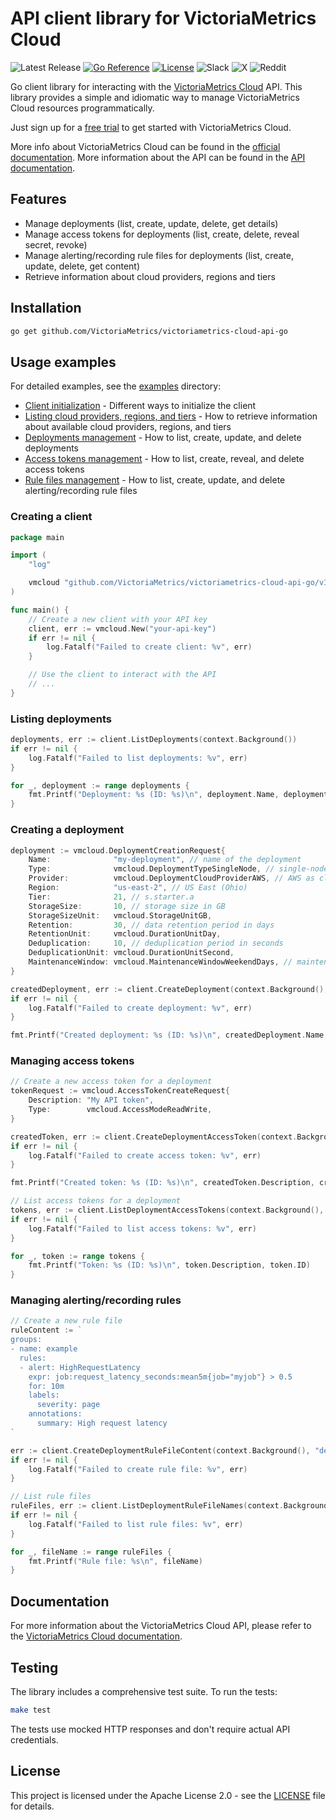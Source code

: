 # API client library for VictoriaMetrics Cloud

![Latest Release](https://img.shields.io/github/v/release/VictoriaMetrics/victoriametrics-cloud-api-go?sort=semver&label=&logo=github&labelColor=gray&color=gray&link=https%3A%2F%2Fgithub.com%2FVictoriaMetrics%2Fvictoriametrics-cloud-api-go%2Freleases%2Flatest)
[![Go Reference](https://pkg.go.dev/badge/github.com/VictoriaMetrics/victoriametrics-cloud-api-go.svg)](https://pkg.go.dev/github.com/VictoriaMetrics/victoriametrics-cloud-api-go)
[![License](https://img.shields.io/badge/License-Apache%202.0-blue.svg)](LICENSE)
![Slack](https://img.shields.io/badge/Join-4A154B?logo=slack&link=https%3A%2F%2Fslack.victoriametrics.com)
![X](https://img.shields.io/twitter/follow/VictoriaMetrics?style=flat&label=Follow&color=black&logo=x&labelColor=black&link=https%3A%2F%2Fx.com%2FVictoriaMetrics)
![Reddit](https://img.shields.io/reddit/subreddit-subscribers/VictoriaMetrics?style=flat&label=Join&labelColor=red&logoColor=white&logo=reddit&link=https%3A%2F%2Fwww.reddit.com%2Fr%2FVictoriaMetrics)

Go client library for interacting with the [VictoriaMetrics Cloud](https://victoriametrics.com/products/cloud/) API. 
This library provides a simple and idiomatic way to manage VictoriaMetrics Cloud resources programmatically.

Just sign up for a [free trial](https://victoriametrics.cloud) to get started with VictoriaMetrics Cloud.

More info about VictoriaMetrics Cloud can be found in the [official documentation](https://docs.victoriametrics.com/victoriametrics-cloud/).
More information about the API can be found in the [API documentation](https://docs.victoriametrics.com/victoriametrics-cloud/api/).

## Features

- Manage deployments (list, create, update, delete, get details)
- Manage access tokens for deployments (list, create, delete, reveal secret, revoke)
- Manage alerting/recording rule files for deployments (list, create, update, delete, get content)
- Retrieve information about cloud providers, regions and tiers

## Installation

```bash
go get github.com/VictoriaMetrics/victoriametrics-cloud-api-go
```

## Usage examples

For detailed examples, see the [examples](examples) directory:

- [Client initialization](examples/01_client_init/01_client_init.go) - Different ways to initialize the client
- [Listing cloud providers, regions, and tiers](examples/02_providers_regions_tiers/02_providers_regions_tiers.go) - How to retrieve information about available cloud providers, regions, and tiers
- [Deployments management](examples/03_deployments_management/03_deployments_management.go) - How to list, create, update, and delete deployments
- [Access tokens management](examples/04_access_tokens_management/04_access_tokens_management.go) - How to list, create, reveal, and delete access tokens
- [Rule files management](examples/05_rule_files_management/05_rule_files_management.go) - How to list, create, update, and delete alerting/recording rule files

### Creating a client

```go
package main

import (
	"log"

	vmcloud "github.com/VictoriaMetrics/victoriametrics-cloud-api-go/v1"
)

func main() {
	// Create a new client with your API key
	client, err := vmcloud.New("your-api-key")
	if err != nil {
		log.Fatalf("Failed to create client: %v", err)
	}

	// Use the client to interact with the API
	// ...
}
```

### Listing deployments

```go
deployments, err := client.ListDeployments(context.Background())
if err != nil {
	log.Fatalf("Failed to list deployments: %v", err)
}

for _, deployment := range deployments {
	fmt.Printf("Deployment: %s (ID: %s)\n", deployment.Name, deployment.ID)
}
```

### Creating a deployment

```go
deployment := vmcloud.DeploymentCreationRequest{
	Name:              "my-deployment", // name of the deployment
	Type:              vmcloud.DeploymentTypeSingleNode, // single-node deployment
	Provider:          vmcloud.DeploymentCloudProviderAWS, // AWS as cloud provider
	Region:            "us-east-2", // US East (Ohio)
	Tier:              21, // s.starter.a
	StorageSize:       10, // storage size in GB
	StorageSizeUnit:   vmcloud.StorageUnitGB,
	Retention:         30, // data retention period in days
	RetentionUnit:     vmcloud.DurationUnitDay, 
	Deduplication:     10, // deduplication period in seconds
	DeduplicationUnit: vmcloud.DurationUnitSecond,
	MaintenanceWindow: vmcloud.MaintenanceWindowWeekendDays, // maintenance window on weekends
}

createdDeployment, err := client.CreateDeployment(context.Background(), deployment)
if err != nil {
	log.Fatalf("Failed to create deployment: %v", err)
}

fmt.Printf("Created deployment: %s (ID: %s)\n", createdDeployment.Name, createdDeployment.ID)
```

### Managing access tokens

```go
// Create a new access token for a deployment
tokenRequest := vmcloud.AccessTokenCreateRequest{
	Description: "My API token",
	Type:        vmcloud.AccessModeReadWrite,
}

createdToken, err := client.CreateDeploymentAccessToken(context.Background(), "deployment-id", tokenRequest)
if err != nil {
	log.Fatalf("Failed to create access token: %v", err)
}

fmt.Printf("Created token: %s (ID: %s)\n", createdToken.Description, createdToken.ID)

// List access tokens for a deployment
tokens, err := client.ListDeploymentAccessTokens(context.Background(), "deployment-id")
if err != nil {
	log.Fatalf("Failed to list access tokens: %v", err)
}

for _, token := range tokens {
	fmt.Printf("Token: %s (ID: %s)\n", token.Description, token.ID)
}
```

### Managing alerting/recording rules

```go
// Create a new rule file
ruleContent := `
groups:
- name: example
  rules:
  - alert: HighRequestLatency
    expr: job:request_latency_seconds:mean5m{job="myjob"} > 0.5
    for: 10m
    labels:
      severity: page
    annotations:
      summary: High request latency
`

err := client.CreateDeploymentRuleFileContent(context.Background(), "deployment-id", "high-latency-alert.yml", ruleContent)
if err != nil {
	log.Fatalf("Failed to create rule file: %v", err)
}

// List rule files
ruleFiles, err := client.ListDeploymentRuleFileNames(context.Background(), "deployment-id")
if err != nil {
	log.Fatalf("Failed to list rule files: %v", err)
}

for _, fileName := range ruleFiles {
	fmt.Printf("Rule file: %s\n", fileName)
}
```

## Documentation

For more information about the VictoriaMetrics Cloud API, please refer to the [VictoriaMetrics Cloud documentation](https://docs.victoriametrics.com/victoriametrics-cloud/api/).

## Testing

The library includes a comprehensive test suite. To run the tests:

```bash
make test
```

The tests use mocked HTTP responses and don't require actual API credentials.

## License

This project is licensed under the Apache License 2.0 - see the [LICENSE](LICENSE) file for details.
